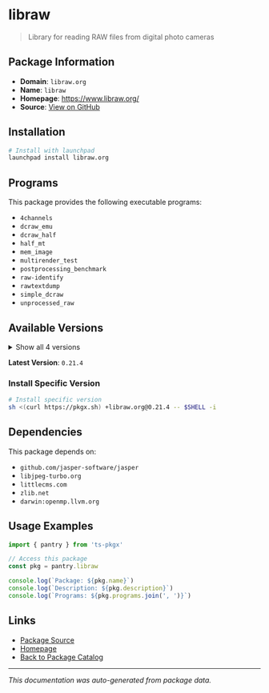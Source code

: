 # libraw

> Library for reading RAW files from digital photo cameras

## Package Information

- **Domain**: `libraw.org`
- **Name**: `libraw`
- **Homepage**: https://www.libraw.org/
- **Source**: [View on GitHub](https://github.com/pkgxdev/pantry/tree/main/projects/libraw.org/package.yml)

## Installation

```bash
# Install with launchpad
launchpad install libraw.org
```

## Programs

This package provides the following executable programs:

- `4channels`
- `dcraw_emu`
- `dcraw_half`
- `half_mt`
- `mem_image`
- `multirender_test`
- `postprocessing_benchmark`
- `raw-identify`
- `rawtextdump`
- `simple_dcraw`
- `unprocessed_raw`

## Available Versions

<details>
<summary>Show all 4 versions</summary>

- `0.21.4`, `0.21.3`, `0.21.2`, `0.21.1`

</details>

**Latest Version**: `0.21.4`

### Install Specific Version

```bash
# Install specific version
sh <(curl https://pkgx.sh) +libraw.org@0.21.4 -- $SHELL -i
```

## Dependencies

This package depends on:

- `github.com/jasper-software/jasper`
- `libjpeg-turbo.org`
- `littlecms.com`
- `zlib.net`
- `darwin:openmp.llvm.org`

## Usage Examples

```typescript
import { pantry } from 'ts-pkgx'

// Access this package
const pkg = pantry.libraw

console.log(`Package: ${pkg.name}`)
console.log(`Description: ${pkg.description}`)
console.log(`Programs: ${pkg.programs.join(', ')}`)
```

## Links

- [Package Source](https://github.com/pkgxdev/pantry/tree/main/projects/libraw.org/package.yml)
- [Homepage](https://www.libraw.org/)
- [Back to Package Catalog](../../package-catalog.md)

---

*This documentation was auto-generated from package data.*
